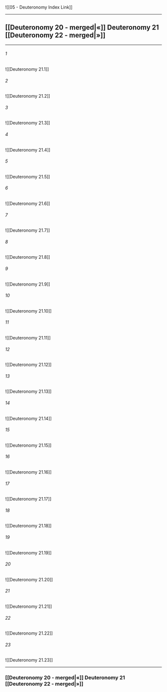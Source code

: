 ![[05 - Deuteronomy Index Link]]

---
##  [[Deuteronomy 20 - merged|«]] Deuteronomy 21 [[Deuteronomy 22 - merged|»]]

---

###### 1
![[Deuteronomy 21.1]] 

###### 2
![[Deuteronomy 21.2]] 

###### 3
![[Deuteronomy 21.3]] 

###### 4
![[Deuteronomy 21.4]]

###### 5 
![[Deuteronomy 21.5]] 

###### 6
![[Deuteronomy 21.6]] 

###### 7
![[Deuteronomy 21.7]] 

###### 8
![[Deuteronomy 21.8]] 

###### 9
![[Deuteronomy 21.9]] 

###### 10
![[Deuteronomy 21.10]] 

###### 11
![[Deuteronomy 21.11]] 

###### 12
![[Deuteronomy 21.12]]

###### 13
![[Deuteronomy 21.13]] 

###### 14
![[Deuteronomy 21.14]] 

###### 15
![[Deuteronomy 21.15]]

###### 16
![[Deuteronomy 21.16]] 

###### 17
![[Deuteronomy 21.17]]

###### 18
![[Deuteronomy 21.18]] 

###### 19
![[Deuteronomy 21.19]] 

###### 20
![[Deuteronomy 21.20]]

###### 21
![[Deuteronomy 21.21]] 

###### 22
![[Deuteronomy 21.22]] 

###### 23
![[Deuteronomy 21.23]]


---
###  [[Deuteronomy 20 - merged|«]] Deuteronomy 21 [[Deuteronomy 22 - merged|»]]